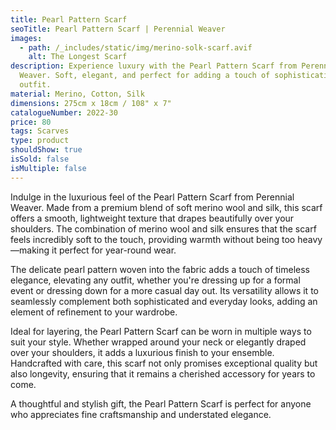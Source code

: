 ```yaml
---
title: Pearl Pattern Scarf
seoTitle: Pearl Pattern Scarf | Perennial Weaver
images:
  - path: /_includes/static/img/merino-solk-scarf.avif
    alt: The Longest Scarf
description: Experience luxury with the Pearl Pattern Scarf from Perennial
  Weaver. Soft, elegant, and perfect for adding a touch of sophistication to any
  outfit.
material: Merino, Cotton, Silk
dimensions: 275cm x 18cm / 108" x 7"
catalogueNumber: 2022-30
price: 80
tags: Scarves
type: product
shouldShow: true
isSold: false
isMultiple: false
---
```

Indulge in the luxurious feel of the Pearl Pattern Scarf from Perennial Weaver. Made from a premium blend of soft merino wool and silk, this scarf offers a smooth, lightweight texture that drapes beautifully over your shoulders. The combination of merino wool and silk ensures that the scarf feels incredibly soft to the touch, providing warmth without being too heavy—making it perfect for year-round wear.

The delicate pearl pattern woven into the fabric adds a touch of timeless elegance, elevating any outfit, whether you're dressing up for a formal event or dressing down for a more casual day out. Its versatility allows it to seamlessly complement both sophisticated and everyday looks, adding an element of refinement to your wardrobe.

Ideal for layering, the Pearl Pattern Scarf can be worn in multiple ways to suit your style. Whether wrapped around your neck or elegantly draped over your shoulders, it adds a luxurious finish to your ensemble. Handcrafted with care, this scarf not only promises exceptional quality but also longevity, ensuring that it remains a cherished accessory for years to come.

A thoughtful and stylish gift, the Pearl Pattern Scarf is perfect for anyone who appreciates fine craftsmanship and understated elegance.
